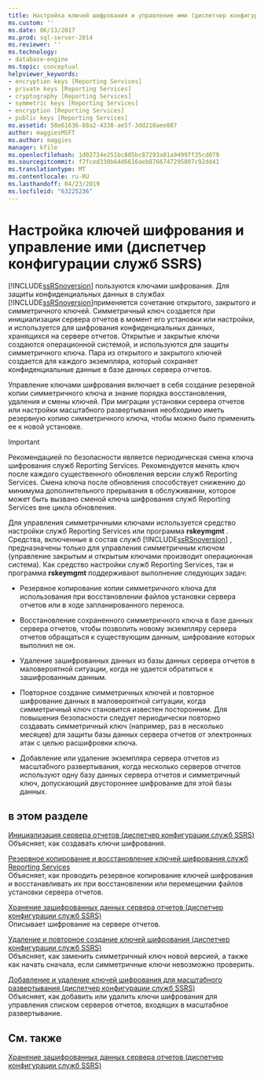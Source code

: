 ```yaml
---
title: Настройка ключей шифрования и управление ими (диспетчер конфигураций служб SSRS) | Документы Майкрософт
ms.custom: ''
ms.date: 06/13/2017
ms.prod: sql-server-2014
ms.reviewer: ''
ms.technology:
- database-engine
ms.topic: conceptual
helpviewer_keywords:
- encryption keys [Reporting Services]
- private keys [Reporting Services]
- cryptography [Reporting Services]
- symmetric keys [Reporting Services]
- encryption [Reporting Services]
- public keys [Reporting Services]
ms.assetid: 58e61636-88a2-4338-ae5f-3dd210aee887
author: maggiesMSFT
ms.author: maggies
manager: kfile
ms.openlocfilehash: 1d02724e251bc885bc87293a81a94997f35cd079
ms.sourcegitcommit: f7fced330b64d6616aeb8766747295807c92dd41
ms.translationtype: MT
ms.contentlocale: ru-RU
ms.lasthandoff: 04/23/2019
ms.locfileid: "63225236"
---
```

# <a name="configure-and-manage-encryption-keys-ssrs-configuration-manager"></a>Настройка ключей шифрования и управление ими (диспетчер конфигурации служб SSRS)
  [!INCLUDE[ssRSnoversion](../../includes/ssrsnoversion-md.md)] пользуются ключами шифрования. Для защиты конфиденциальных данных в службах [!INCLUDE[ssRSnoversion](../../includes/ssrsnoversion-md.md)]применяется сочетание открытого, закрытого и симметричного ключей. Симметричный ключ создается при инициализации сервера отчетов в момент его установки или настройки, и используется для шифрования конфиденциальных данных, хранящихся на сервере отчетов. Открытые и закрытые ключи создаются операционной системой, и используются для защиты симметричного ключа. Пара из открытого и закрытого ключей создается для каждого экземпляра, который сохраняет конфиденциальные данные в базе данных сервера отчетов.  
  
 Управление ключами шифрования включает в себя создание резервной копии симметричного ключа и знание порядка восстановления, удаления и смены ключей. При миграции установки сервера отчетов или настройки масштабного развертывания необходимо иметь резервную копию симметричного ключа, чтобы можно было применить ее к новой установке.  
  
> [!IMPORTANT]  
>  Рекомендацией по безопасности является периодическая смена ключа шифрования служб Reporting Services. Рекомендуется менять ключ после каждого существенного обновления версии служб Reporting Services. Смена ключа после обновления способствует снижению до минимума дополнительного прерывания в обслуживании, которое может быть вызвано сменой ключа шифрования служб Reporting Services вне цикла обновления.  
  
 Для управления симметричными ключами используется средство настройки служб Reporting Services или программа **rskeymgmt** . Средства, включенные в состав служб [!INCLUDE[ssRSnoversion](../../includes/ssrsnoversion-md.md)] , предназначены только для управления симметричным ключом (управление закрытым и открытым ключами производит операционная система). Как средство настройки служб Reporting Services, так и программа **rskeymgmt** поддерживают выполнение следующих задач:  
  
-   Резервное копирование копии симметричного ключа для использования при восстановлении файлов установки сервера отчетов или в ходе запланированного переноса.  
  
-   Восстановление сохраненного симметричного ключа в базе данных сервера отчетов, чтобы позволить новому экземпляру сервера отчетов обращаться к существующим данным, шифрование которых выполнил не он.  
  
-   Удаление зашифрованных данных из базы данных сервера отчетов в маловероятной ситуации, когда не удается обратиться к зашифрованным данным.  
  
-   Повторное создание симметричных ключей и повторное шифрование данных в маловероятной ситуации, когда симметричный ключ становится известен посторонним. Для повышения безопасности следует периодически повторно создавать симметричный ключ (например, раз в несколько месяцев) для защиты базы данных сервера отчетов от электронных атак с целью расшифровки ключа.  
  
-   Добавление или удаление экземпляра сервера отчетов из масштабного развертывания, когда несколько серверов отчетов используют одну базу данных сервера отчетов и симметричный ключ, допускающий двустороннее шифрование для этой базы данных.  
  
## <a name="in-this-section"></a>в этом разделе  
 [Инициализация сервера отчетов (диспетчер конфигурации служб SSRS)](ssrs-encryption-keys-initialize-a-report-server.md)  
 Объясняет, как создавать ключи шифрования.  
  
 [Резервное копирование и восстановление ключей шифрования служб Reporting Services](ssrs-encryption-keys-back-up-and-restore-encryption-keys.md)  
 Объясняет, как проводить резервное копирование ключей шифрования и восстанавливать их при восстановлении или перемещении файлов установки сервера отчетов.  
  
 [Хранение зашифрованных данных сервера отчетов (диспетчер конфигурации служб SSRS)](ssrs-encryption-keys-store-encrypted-report-server-data.md)  
 Описывает шифрование на сервере отчетов.  
  
 [Удаление и повторное создание ключей шифрования (диспетчер конфигурации служб SSRS)](ssrs-encryption-keys-delete-and-re-create-encryption-keys.md)  
 Объясняет, как заменить симметричный ключ новой версией, а также как начать сначала, если симметричные ключи невозможно проверить.  
  
 [Добавление и удаление ключей шифрования для масштабного развертывания (диспетчер конфигурации служб SSRS)](add-and-remove-encryption-keys-for-scale-out-deployment.md)  
 Объясняет, как добавить или удалить ключи шифрования для управления списком серверов отчетов, входящих в масштабное развертывание.  
  
## <a name="see-also"></a>См. также  
 [Хранение зашифрованных данных сервера отчетов (диспетчер конфигурации служб SSRS)](ssrs-encryption-keys-store-encrypted-report-server-data.md)  
  
  
